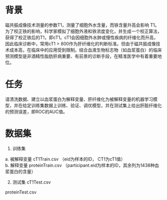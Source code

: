 # 背景
磁共振成像技术测量的参数T1，测量了细胞外水含量，而铁含量升高会影响 T1。为了校正铁的影响，科学家模拟了细胞外液和铁浓度变化，并生成一个校正算法，获得了校正铁后的T1，即cT1。cT1会因细胞外水肿或慢性疾病的纤维化而升高，因此临床诊断中，常用cT1 > 800作为肝纤维化的判断标准。但由于磁共振成像技术成本高，在临床中的应用受到限制。结合血液生物标志物（如血浆蛋白）的临床预测模型是非酒精性脂肪肝病重要、有前景的诊断手段，在精准医学中有着重要地位。
# 任务
请清洗数据、建立以血浆蛋白为解释变量、肝纤维化为被解释变量的机器学习模型，并在给定训练集数据上训练、验证、调优模型，并在测试集上给出肝脏纤维化的预测误差，即ROC的AUC值。
# 数据集
1. 训练集

a. 被解释变量
cT1Train.csv （eid为样本的ID， CT1为cT1值）     
b. 解释变量
proteinTrain.csv （participant.eid为样本的ID，其余列为1438种血浆蛋白的含量）

2. 测试集
cT1Test.csv

proteinTest.csv
